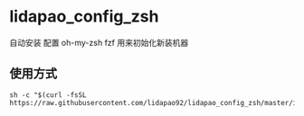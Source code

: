 # lidapao_config_zsh

自动安装 配置 oh-my-zsh fzf
用来初始化新装机器

## 使用方式

```shell
sh -c "$(curl -fsSL https://raw.githubusercontent.com/lidapao92/lidapao_config_zsh/master/install.sh)"
```
